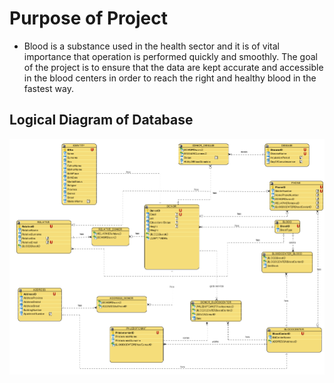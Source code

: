 # Purpose of Project
- Blood is a substance used in the health sector and it is of vital importance that operation is performed quickly and smoothly. The goal of the project is to ensure that the data are kept accurate and accessible in the blood centers in order to reach the right and healthy blood in the fastest way.

## Logical Diagram of Database
![](Diagrams/LogicalDiagram.png)